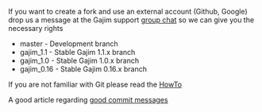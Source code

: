 
If you want to create a fork and use an external account (Github, Google) drop us a message at the Gajim support [group chat](xmpp:gajim@conference.gajim.org?join) so we can give you the necessary rights

- master - Development branch
- gajim_1.1 - Stable Gajim 1.1.x branch
- gajim_1.0 - Stable Gajim 1.0.x branch
- gajim_0.16 - Stable Gajim 0.16.x branch

If you are not familiar with Git please read the [HowTo](https://dev.gajim.org/gajim/gajim/wikis/development/howtogit)

A good article regarding [good commit messages](https://chris.beams.io/posts/git-commit/)
